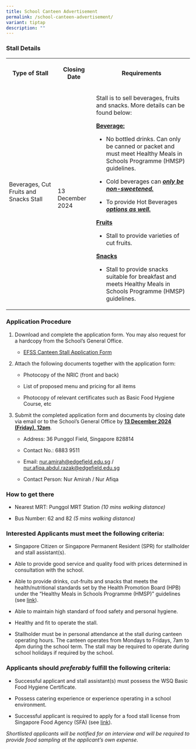 ```yaml
---
title: School Canteen Advertisement
permalink: /school-canteen-advertisement/
variant: tiptap
description: ""
---
```

<h3>Stall Details</h3>
<table style="minWidth: 75px">
<colgroup>
<col>
<col>
<col>
</colgroup>
<tbody>
<tr>
<th rowspan="1" colspan="1">
<p>Type of Stall</p>
</th>
<th rowspan="1" colspan="1">
<p>Closing Date</p>
</th>
<th rowspan="1" colspan="1">
<p>Requirements</p>
</th>
</tr>
<tr>
<td rowspan="1" colspan="1">
<p>Beverages, Cut Fruits and Snacks Stall</p>
<p>
<br>
</p>
</td>
<td rowspan="1" colspan="1">
<p>13 December 2024</p>
</td>
<td rowspan="1" colspan="1">
<p>Stall is to sell beverages, fruits and snacks. More details can be found
below:</p>
<p><strong><u>Beverage:</u></strong>
</p>
<ul data-tight="true" class="tight">
<li>
<p>No bottled drinks. Can only be canned or packet and must meet Healthy
Meals in Schools Programme (HMSP) guidelines.</p>
</li>
<li>
<p>Cold beverages can <strong><em><u>only be non-sweetened.</u></em></strong>
</p>
</li>
<li>
<p>To provide Hot Beverages <strong><em><u>options as well.</u></em></strong>
</p>
</li>
</ul>
<p></p>
<p><strong><u>Fruits</u></strong>
</p>
<ul data-tight="true" class="tight">
<li>
<p>Stall to provide varieties of cut fruits.</p>
</li>
</ul>
<p></p>
<p><strong><u>Snacks</u></strong>
</p>
<ul data-tight="true" class="tight">
<li>
<p>Stall to provide snacks suitable for breakfast and meets Healthy Meals
in Schools Programme (HMSP) guidelines.</p>
</li>
</ul>
</td>
</tr>
</tbody>
</table>
<h3>Application Procedure</h3>
<ol data-tight="true" class="tight">
<li>
<p>Download and complete the application form. You may also request for a
hardcopy from the School’s General Office.</p>
<ul data-tight="true" class="tight">
<li>
<p><a href="/files/2__Canteen_Stall_Application_Form__1_.pdf" rel="noopener nofollow" target="_blank">EFSS Canteen Stall Application Form</a>
</p>
</li>
</ul>
</li>
<li>
<p>Attach the following documents together with the application form:</p>
<ul data-tight="true" class="tight">
<li>
<p>Photocopy of the NRIC (front and back)</p>
</li>
<li>
<p>List of proposed menu and pricing for all items</p>
</li>
<li>
<p>Photocopy of relevant certificates such as Basic Food Hygiene Course,
etc</p>
</li>
</ul>
</li>
<li>
<p>Submit the completed application form and documents by closing date via
email or to the School’s General Office by <strong><u>13 December 2024 (Friday), 12pm</u></strong>.</p>
<ul data-tight="true" class="tight">
<li>
<p>Address: 36 Punggol Field, Singapore 828814</p>
</li>
<li>
<p>Contact No.: 6883 9511</p>
</li>
<li>
<p>Email: <a href="mailto:nur.amirah@edgefield.edu.sg" rel="noopener noreferrer nofollow" target="_blank">nur.amirah@edgefield.edu.sg</a> /
<a href="mailto:nur.afiqa.abdul.razak@edgefield.edu.sg" rel="noopener noreferrer nofollow" target="_blank">nur.afiqa.abdul.razak@edgefield.edu.sg</a>
</p>
</li>
<li>
<p>Contact Person: Nur Amirah / Nur Afiqa</p>
</li>
</ul>
</li>
</ol>
<h3>How to get there</h3>
<ul data-tight="true" class="tight">
<li>
<p>Nearest MRT: Punggol MRT Station <em>(10 mins walking distance)</em>
</p>
</li>
<li>
<p>Bus Number: 62 and 82 <em>(5 mins walking distance)</em>
</p>
</li>
</ul>
<h3>Interested Applicants must meet the following criteria:</h3>
<ul data-tight="true" class="tight">
<li>
<p>Singapore Citizen or Singapore Permanent Resident (SPR) for stallholder
and stall assistant(s).</p>
</li>
<li>
<p>Able to provide good service and quality food with prices determined in
consultation with the school.</p>
</li>
<li>
<p>Able to provide drinks, cut-fruits and snacks that meets the health/nutritional
standards set by the Health Promotion Board (HPB) under the “Healthy Meals
in Schools Programme (HMSP)” guidelines (see <a href="https://www.hpb.gov.sg/schools/school-programmes/healthy-meals-in-schools-programme" rel="noopener noreferrer nofollow" target="_blank"><u>link</u></a>).</p>
</li>
<li>
<p>Able to maintain high standard of food safety and personal hygiene.</p>
</li>
<li>
<p>Healthy and fit to operate the stall.</p>
</li>
<li>
<p>Stallholder must be in personal attendance at the stall during canteen
operating hours. The canteen operates from Mondays to Fridays, 7am to 4pm
during the school term.&nbsp;The stall may be required to operate during
school holidays if required by the school.</p>
</li>
</ul>
<h3>Applicants should <em>preferably</em> fulfill the following criteria:</h3>
<ul data-tight="true" class="tight">
<li>
<p>Successful applicant and stall assistant(s) must possess the WSQ Basic
Food Hygiene Certificate.</p>
</li>
<li>
<p>Possess catering experience or experience operating in a school environment.&nbsp;</p>
</li>
<li>
<p>Successful applicant is required to apply for a food stall license from
Singapore Food Agency (SFA) (see <a href="https://www.gobusiness.gov.sg/licences/" rel="noopener noreferrer nofollow" target="_blank"><u>link</u></a>).</p>
</li>
</ul>
<p><em>Shortlisted applicants will be notified for an interview and will be required to provide food sampling at the applicant’s own expense.</em>
</p>